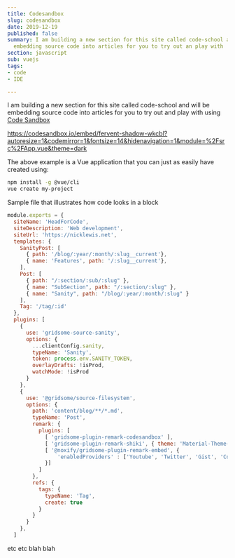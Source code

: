 ```yaml
---
title: Codesandbox
slug: codesandbox
date: 2019-12-19
published: false
summary: I am building a new section for this site called code-school and will be
  embedding source code into articles for you to try out an play with
section: javascript
sub: vuejs
tags:
- code
- IDE

---
```

I am building a new section for this site called code-school and will be embedding source code into articles for you to try out and play with using [Code Sandbox](https://codesandbox.com)

https://codesandbox.io/embed/fervent-shadow-wkcbl?autoresize=1&codemirror=1&fontsize=14&hidenavigation=1&module=%2Fsrc%2FApp.vue&theme=dark

The above example is a Vue application that you can just as easily have created using:

```bash
npm install -g @vue/cli
vue create my-project
```

Sample file that illustrates how code looks in a block

```js:title=gridsome.config.js
module.exports = {
  siteName: 'HeadForCode',
  siteDescription: 'Web development',
  siteUrl: 'https://nicklewis.net',
  templates: {
    SanityPost: [
      { path: '/blog/:year/:month/:slug__current'},
      { name: 'Features', path: '/:slug__current'},
    ],
    Post: [
      { path: "/:section/:sub/:slug" },
      { name: "SubSection", path: "/:section/:slug" },
      { name: "Sanity", path: "/blog/:year/:month/:slug" }
    ],
    Tag: '/tag/:id'
  },
  plugins: [
    {
      use: 'gridsome-source-sanity',
      options: {
        ...clientConfig.sanity,
        typeName: 'Sanity',
        token: process.env.SANITY_TOKEN,
        overlayDrafts: !isProd,
        watchMode: !isProd
      }
    },
    {
      use: '@gridsome/source-filesystem',
      options: {
        path: 'content/blog/**/*.md',
        typeName: 'Post',
        remark: {
          plugins: [
            [ 'gridsome-plugin-remark-codesandbox' ],
            [ 'gridsome-plugin-remark-shiki', { theme: 'Material-Theme-Palenight', skipInline: true } ],
            [ '@noxify/gridsome-plugin-remark-embed', {
                'enabledProviders' : ['Youtube', 'Twitter', 'Gist', 'Codepen', 'Spotify'],
            }]
          ]
        },
        refs: {
          tags: {
            typeName: 'Tag',
            create: true
          }
        }
      }
    },    
  ]
```

etc etc blah blah